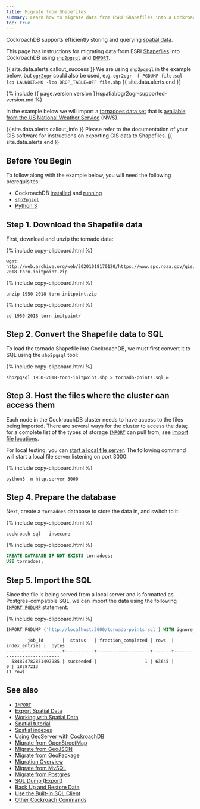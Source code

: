 ```yaml
---
title: Migrate from Shapefiles
summary: Learn how to migrate data from ESRI Shapefiles into a CockroachDB cluster.
toc: true
---
```


 CockroachDB supports efficiently storing and querying [spatial data](spatial-data.html).

This page has instructions for migrating data from ESRI [Shapefiles](spatial-glossary.html#shapefile) into CockroachDB using [`shp2pgsql`](https://manpages.debian.org/stretch/postgis/shp2pgsql.1.en.html) and [`IMPORT`][import].

{{ site.data.alerts.callout_success }}
We are using `shp2pgsql` in the example below, but [`ogr2ogr`](https://gdal.org/programs/ogr2ogr.html) could also be used, e.g.
`ogr2ogr -f PGDUMP file.sql -lco LAUNDER=NO -lco DROP_TABLE=OFF file.shp`
{{ site.data.alerts.end }}

{%  include {{ page.version.version }}/spatial/ogr2ogr-supported-version.md %}

In the example below we will import a [tornadoes data set](http://web.archive.org/web/20201018170120/https://www.spc.noaa.gov/gis/svrgis/zipped/1950-2018-torn-initpoint.zip) that is [available from the US National Weather Service](https://www.spc.noaa.gov/gis/svrgis/) (NWS).

{{ site.data.alerts.callout_info }}
Please refer to the documentation of your GIS software for instructions on exporting GIS data to Shapefiles.
{{ site.data.alerts.end }}

## Before You Begin

To follow along with the example below, you will need the following prerequisites:

- CockroachDB [installed](install-cockroachdb.html) and [running](start-a-local-cluster.html)
- [`shp2pgsql`](https://manpages.debian.org/stretch/postgis/shp2pgsql.1.en.html)
- [Python 3](https://www.python.org)

## Step 1. Download the Shapefile data

First, download and unzip the tornado data:

{%  include copy-clipboard.html %}
~~~ shell
wget http://web.archive.org/web/20201018170120/https://www.spc.noaa.gov/gis/svrgis/zipped/1950-2018-torn-initpoint.zip
~~~

{%  include copy-clipboard.html %}
~~~ shell
unzip 1950-2018-torn-initpoint.zip
~~~

{%  include copy-clipboard.html %}
~~~ shell
cd 1950-2018-torn-initpoint/
~~~

## Step 2. Convert the Shapefile data to SQL

To load the tornado Shapefile into CockroachDB, we must first convert it to SQL using the `shp2pgsql` tool:

{%  include copy-clipboard.html %}
~~~ shell
shp2pgsql 1950-2018-torn-initpoint.shp > tornado-points.sql &
~~~

## Step 3. Host the files where the cluster can access them

Each node in the CockroachDB cluster needs to have access to the files being imported. There are several ways for the cluster to access the data; for a complete list of the types of storage [`IMPORT`][import] can pull from, see [import file locations](import.html#import-file-location).

For local testing, you can [start a local file server](use-a-local-file-server-for-bulk-operations.html). The following command will start a local file server listening on port 3000:

{%  include copy-clipboard.html %}
~~~ shell
python3 -m http.server 3000
~~~

## Step 4. Prepare the database

Next, create a `tornadoes` database to store the data in, and switch to it:

{%  include copy-clipboard.html %}
~~~ shell
cockroach sql --insecure
~~~

{%  include copy-clipboard.html %}
~~~ sql
CREATE DATABASE IF NOT EXISTS tornadoes;
USE tornadoes;
~~~

## Step 5. Import the SQL

Since the file is being served from a local server and is formatted as Postgres-compatible SQL, we can import the data using the following [`IMPORT PGDUMP`](import.html#import-a-postgres-database-dump) statement:

{%  include copy-clipboard.html %}
~~~ sql
IMPORT PGDUMP ('http://localhost:3000/tornado-points.sql') WITH ignore_unsupported_statements;
~~~

~~~
        job_id       |  status   | fraction_completed | rows  | index_entries |  bytes
---------------------+-----------+--------------------+-------+---------------+-----------
  584874782851497985 | succeeded |                  1 | 63645 |             0 | 18287213
(1 row)
~~~

## See also

- [`IMPORT`][import]
- [Export Spatial Data](export-spatial-data.html)
- [Working with Spatial Data](spatial-data.html)
- [Spatial tutorial](spatial-tutorial.html)
- [Spatial indexes](spatial-indexes.html)
- [Using GeoServer with CockroachDB](geoserver.html)
- [Migrate from OpenStreetMap](migrate-from-openstreetmap.html)
- [Migrate from GeoJSON](migrate-from-geojson.html)
- [Migrate from GeoPackage](migrate-from-geopackage.html)
- [Migration Overview](migration-overview.html)
- [Migrate from MySQL][mysql]
- [Migrate from Postgres][postgres]
- [SQL Dump (Export)](cockroach-dump.html)
- [Back Up and Restore Data](take-full-and-incremental-backups.html)
- [Use the Built-in SQL Client](cockroach-sql.html)
- [Other Cockroach Commands](cockroach-commands.html)

<!-- Reference Links -->

[postgres]: migrate-from-postgres.html
[mysql]: migrate-from-mysql.html
[import]: import.html
